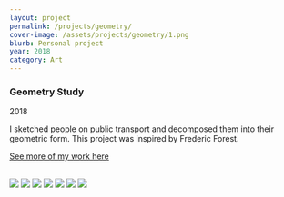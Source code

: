 ```yaml
---
layout: project
permalink: /projects/geometry/
cover-image: /assets/projects/geometry/1.png
blurb: Personal project
year: 2018
category: Art
---
```


### Geometry Study

2018

I sketched people on public transport and decomposed them into their geometric form. This project was inspired by Frederic Forest.

[See more of my work here](https://www.instagram.com/elizabethpoggie/)

<br>

<img src="../../assets/projects/geometry/images/1.png"/>

<img src="../../assets/projects/geometry/images/2.png"/>

<img src="../../assets/projects/geometry/images/3.png"/>

<img src="../../assets/projects/geometry/images/4.png"/>

<img src="../../assets/projects/geometry/images/5.png"/>

<img src="../../assets/projects/geometry/images/6.png"/>

<img src="../../assets/projects/geometry/images/7.png"/>